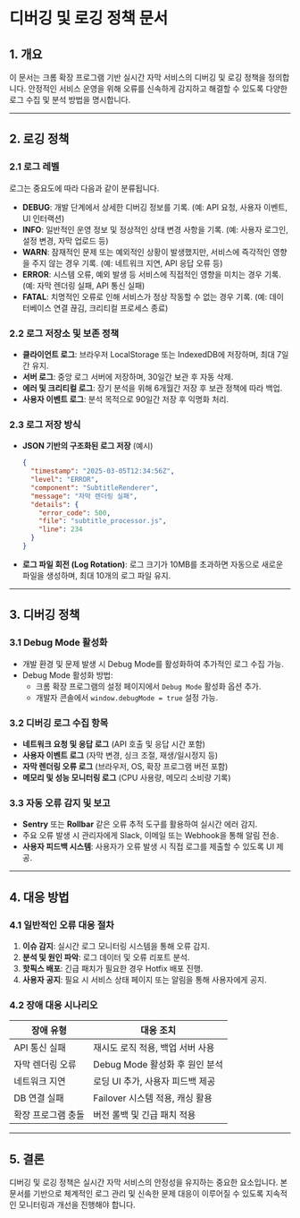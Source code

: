 # 디버깅 및 로깅 정책 문서

## 1. 개요
이 문서는 크롬 확장 프로그램 기반 실시간 자막 서비스의 디버깅 및 로깅 정책을 정의합니다.
안정적인 서비스 운영을 위해 오류를 신속하게 감지하고 해결할 수 있도록 다양한 로그 수집 및 분석 방법을 명시합니다.

---

## 2. 로깅 정책

### 2.1 로그 레벨
로그는 중요도에 따라 다음과 같이 분류됩니다.

- **DEBUG**: 개발 단계에서 상세한 디버깅 정보를 기록. (예: API 요청, 사용자 이벤트, UI 인터랙션)
- **INFO**: 일반적인 운영 정보 및 정상적인 상태 변경 사항을 기록. (예: 사용자 로그인, 설정 변경, 자막 업로드 등)
- **WARN**: 잠재적인 문제 또는 예외적인 상황이 발생했지만, 서비스에 즉각적인 영향을 주지 않는 경우 기록. (예: 네트워크 지연, API 응답 오류 등)
- **ERROR**: 시스템 오류, 예외 발생 등 서비스에 직접적인 영향을 미치는 경우 기록. (예: 자막 렌더링 실패, API 통신 실패)
- **FATAL**: 치명적인 오류로 인해 서비스가 정상 작동할 수 없는 경우 기록. (예: 데이터베이스 연결 끊김, 크리티컬 프로세스 종료)

### 2.2 로그 저장소 및 보존 정책
- **클라이언트 로그**: 브라우저 LocalStorage 또는 IndexedDB에 저장하며, 최대 7일간 유지.
- **서버 로그**: 중앙 로그 서버에 저장하며, 30일간 보관 후 자동 삭제.
- **에러 및 크리티컬 로그**: 장기 분석을 위해 6개월간 저장 후 보관 정책에 따라 백업.
- **사용자 이벤트 로그**: 분석 목적으로 90일간 저장 후 익명화 처리.

### 2.3 로그 저장 방식
- **JSON 기반의 구조화된 로그 저장** (예시)
  ```json
  {
    "timestamp": "2025-03-05T12:34:56Z",
    "level": "ERROR",
    "component": "SubtitleRenderer",
    "message": "자막 렌더링 실패",
    "details": {
      "error_code": 500,
      "file": "subtitle_processor.js",
      "line": 234
    }
  }
  ```
- **로그 파일 회전 (Log Rotation)**: 로그 크기가 10MB를 초과하면 자동으로 새로운 파일을 생성하며, 최대 10개의 로그 파일 유지.

---

## 3. 디버깅 정책

### 3.1 Debug Mode 활성화
- 개발 환경 및 문제 발생 시 Debug Mode를 활성화하여 추가적인 로그 수집 가능.
- Debug Mode 활성화 방법:
  - 크롬 확장 프로그램의 설정 페이지에서 `Debug Mode` 활성화 옵션 추가.
  - 개발자 콘솔에서 `window.debugMode = true` 설정 가능.

### 3.2 디버깅 로그 수집 항목
- **네트워크 요청 및 응답 로그** (API 호출 및 응답 시간 포함)
- **사용자 이벤트 로그** (자막 변경, 싱크 조절, 재생/일시정지 등)
- **자막 렌더링 오류 로그** (브라우저, OS, 확장 프로그램 버전 포함)
- **메모리 및 성능 모니터링 로그** (CPU 사용량, 메모리 소비량 기록)

### 3.3 자동 오류 감지 및 보고
- **Sentry** 또는 **Rollbar** 같은 오류 추적 도구를 활용하여 실시간 에러 감지.
- 주요 오류 발생 시 관리자에게 Slack, 이메일 또는 Webhook을 통해 알림 전송.
- **사용자 피드백 시스템**: 사용자가 오류 발생 시 직접 로그를 제출할 수 있도록 UI 제공.

---

## 4. 대응 방법

### 4.1 일반적인 오류 대응 절차
1. **이슈 감지**: 실시간 로그 모니터링 시스템을 통해 오류 감지.
2. **분석 및 원인 파악**: 로그 데이터 및 오류 리포트 분석.
3. **핫픽스 배포**: 긴급 패치가 필요한 경우 Hotfix 배포 진행.
4. **사용자 공지**: 필요 시 서비스 상태 페이지 또는 알림을 통해 사용자에게 공지.

### 4.2 장애 대응 시나리오
| 장애 유형 | 대응 조치 |
|-----------|-----------------------------|
| API 통신 실패 | 재시도 로직 적용, 백업 서버 사용 |
| 자막 렌더링 오류 | Debug Mode 활성화 후 원인 분석 |
| 네트워크 지연 | 로딩 UI 추가, 사용자 피드백 제공 |
| DB 연결 실패 | Failover 시스템 적용, 캐싱 활용 |
| 확장 프로그램 충돌 | 버전 롤백 및 긴급 패치 적용 |

---

## 5. 결론
디버깅 및 로깅 정책은 실시간 자막 서비스의 안정성을 유지하는 중요한 요소입니다. 본 문서를 기반으로 체계적인 로그 관리 및 신속한 문제 대응이 이루어질 수 있도록 지속적인 모니터링과 개선을 진행해야 합니다.

